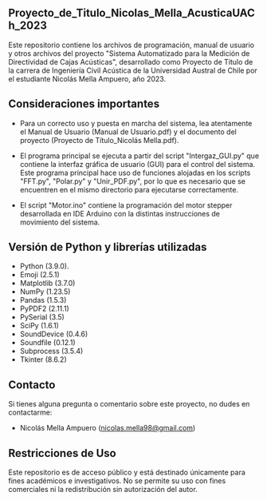 ## Proyecto_de_Titulo_Nicolas_Mella_AcusticaUACh_2023
Este repositorio contiene los archivos de programación, manual de usuario y otros archivos del proyecto "Sistema Automatizado para la Medición de Directividad de Cajas Acústicas", desarrollado como Proyecto de Título de la carrera de Ingeniería Civil Acústica de la Universidad Austral de Chile por el estudiante Nicolás Mella Ampuero, año 2023.

## Consideraciones importantes

- Para un correcto uso y puesta en marcha del sistema, lea atentamente el Manual de Usuario (Manual de Usuario.pdf) y el documento del proyecto (Proyecto de Título_Nicolás Mella.pdf).
  
- El programa principal se ejecuta a partir del script "Intergaz_GUI.py" que contiene la interfaz gráfica de usuario (GUI) para el control del sistema. Este programa principal hace uso de funciones alojadas en los scripts "FFT.py", "Polar.py" y "Unir_PDF.py", por lo que es necesario que se encuentren en el mismo directorio para ejecutarse correctamente. 

- El script "Motor.ino" contiene la programación del motor stepper desarrollada en IDE Arduino con la distintas instrucciones de movimiento del sistema.

## Versión de Python y librerías utilizadas

- Python (3.9.0).
- Emoji (2.5.1)
- Matplotlib (3.7.0)
- NumPy (1.23.5)
- Pandas (1.5.3)
- PyPDF2 (2.11.1)
- PySerial (3.5)
- SciPy (1.6.1)
- SoundDevice (0.4.6)
- Soundfile (0.12.1)
- Subprocess (3.5.4)
- Tkinter (8.6.2)

## Contacto

Si tienes alguna pregunta o comentario sobre este proyecto, no dudes en contactarme:

- Nicolás Mella Ampuero (nicolas.mella98@gmail.com)

## Restricciones de Uso

Este repositorio es de acceso público y está destinado únicamente para fines académicos e investigativos. No se permite su uso con fines comerciales ni la redistribución sin autorización del autor.
